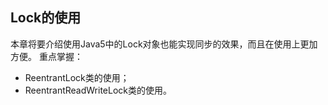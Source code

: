 ## Lock的使用

本章将要介绍使用Java5中的Lock对象也能实现同步的效果，而且在使用上更加方便。
重点掌握：
- ReentrantLock类的使用；
- ReentrantReadWriteLock类的使用。